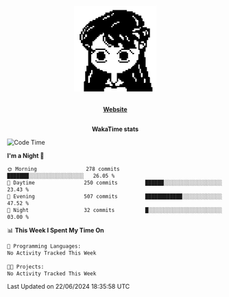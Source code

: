##

<p align="center">
  <img src="./person.gif" />
</p>

##

<div align="center">
  <p>
    <strong>
    <a href='https://domm.me'>Website</a>
    </strong>
  </p>
</div>

##

<div align="center">
  <p>
    <strong>
    WakaTime stats
    </strong>
  </p>
</div>

<!--START_SECTION:waka-->
![Code Time](http://img.shields.io/badge/Code%20Time-119%20hrs%2045%20mins-blue)

**I'm a Night 🦉** 

```text
🌞 Morning                278 commits         ███████░░░░░░░░░░░░░░░░░░   26.05 % 
🌆 Daytime                250 commits         ██████░░░░░░░░░░░░░░░░░░░   23.43 % 
🌃 Evening                507 commits         ████████████░░░░░░░░░░░░░   47.52 % 
🌙 Night                  32 commits          █░░░░░░░░░░░░░░░░░░░░░░░░   03.00 % 
```


📊 **This Week I Spent My Time On** 

```text
💬 Programming Languages: 
No Activity Tracked This Week

🐱‍💻 Projects: 
No Activity Tracked This Week
```


 Last Updated on 22/06/2024 18:35:58 UTC
<!--END_SECTION:waka-->

